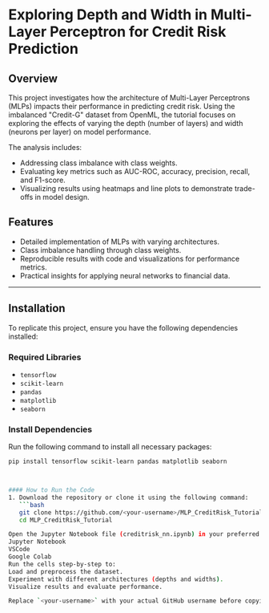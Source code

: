 # Exploring Depth and Width in Multi-Layer Perceptron for Credit Risk Prediction

## Overview
This project investigates how the architecture of Multi-Layer Perceptrons (MLPs) impacts their performance in predicting credit risk. Using the imbalanced "Credit-G" dataset from OpenML, the tutorial focuses on exploring the effects of varying the depth (number of layers) and width (neurons per layer) on model performance.

The analysis includes:
- Addressing class imbalance with class weights.
- Evaluating key metrics such as AUC-ROC, accuracy, precision, recall, and F1-score.
- Visualizing results using heatmaps and line plots to demonstrate trade-offs in model design.

## Features
- Detailed implementation of MLPs with varying architectures.
- Class imbalance handling through class weights.
- Reproducible results with code and visualizations for performance metrics.
- Practical insights for applying neural networks to financial data.

---

## Installation
To replicate this project, ensure you have the following dependencies installed:

### Required Libraries
- `tensorflow`
- `scikit-learn`
- `pandas`
- `matplotlib`
- `seaborn`

### Install Dependencies
Run the following command to install all necessary packages:
```bash
pip install tensorflow scikit-learn pandas matplotlib seaborn



#### How to Run the Code
1. Download the repository or clone it using the following command:
   ```bash
   git clone https://github.com/<your-username>/MLP_CreditRisk_Tutorial.git
   cd MLP_CreditRisk_Tutorial

Open the Jupyter Notebook file (creditrisk_nn.ipynb) in your preferred environment, such as:
Jupyter Notebook
VSCode
Google Colab
Run the cells step-by-step to:
Load and preprocess the dataset.
Experiment with different architectures (depths and widths).
Visualize results and evaluate performance.

Replace `<your-username>` with your actual GitHub username before copying it into your `README.md`. Let me know if you need anything else! 😊

